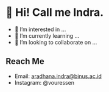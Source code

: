 # 👋 Hi! Call me Indra.

- 👀 I’m interested in ...
- 🌱 I’m currently learning ...
- 💞️ I’m looking to collaborate on ...

## Reach Me
- Email: aradhana.indra@binus.ac.id
- Instagram: @vouressen


